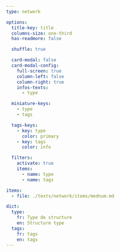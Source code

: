 ```yaml
---
type: network

options:
  title-key: title
  columns-size: one-third
  has-readmore: false

  shuffle: true

  card-modal: false
  card-modal-config:
    full-screen: true
    column-left: false
    column-right: true
    infos-texts: 
      - type

  miniature-keys: 
    - type
    - tags

  tags-keys: 
    - key: type
      color: primary
    - key: tags
      color: info

  filters: 
    activate: true
    items: 
      - name: type
      - name: tags

items:
  - file: ./texts/network/items/mednum.md

dict:
  type:
    fr: Type de structure
    en: Structure type
  tags:
    fr: tags
    en: tags
---
```

